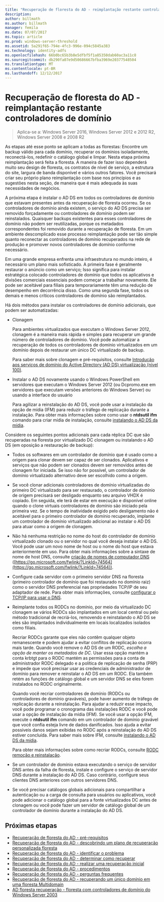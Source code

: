 ```yaml
---
title: "Recuperação de floresta do AD - reimplantação restante controladores de domínio"
description: 
author: billmath
ms.author: billmath
manager: femila
ms.date: 07/07/2017
ms.topic: article
ms.prod: windows-server-threshold
ms.assetid: 5a291f65-794e-4fc3-996e-094c5845a383
ms.technology: identity-adfs
ms.openlocfilehash: 66b0bc65b3b8e5dfbf5f1a85350dab60ac3a11c8
ms.sourcegitcommit: db290fa07e9d50686667bfba3969e20377548504
ms.translationtype: MT
ms.contentlocale: pt-BR
ms.lasthandoff: 12/12/2017
---
```

# <a name="ad-forest-recovery---redeploy-remaining-dcs"></a>Recuperação de floresta do AD - reimplantação restante controladores de domínio

>Aplica-se a: Windows Server 2016, Windows Server 2012 e 2012 R2, Windows Server 2008 e 2008 R2

 As etapas até esse ponto se aplicam a todas as florestas: Encontre um backup válido para cada domínio, recuperar os domínios isoladamente, reconectá-los, redefinir o catálogo global e limpar. Nesta etapa próxima reimplantação será feita a floresta. A maneira de fazer isso dependerá muito seu design de floresta, os contratos de nível de serviço, a estrutura do site, largura de banda disponível e vários outros fatores. Você precisará criar seu próprio plano reimplantação com base nos princípios e as sugestões nesta seção, de maneira que é mais adequada às suas necessidades de negócios.  
  
 A próxima etapa é instalar o AD DS em todos os controladores de domínio que estavam presentes antes da recuperação de floresta ocorreu. Se os controladores de domínio ainda existem, o serviço do AD DS precisa ser removido forçadamente ou controladores de domínio podem ser reinstalados. Quaisquer backups existentes para esses controladores de domínio não podem ser reutilizadas, porque os metadados correspondentes foi removido durante a recuperação de floresta. Em um ambiente descomplicado esse processo reimplantação pode ser tão simple quanto reconectar as controladores de domínio recuperados na rede de produção e promover novos controladores de domínio conforme necessário.  
  
 Em uma grande empresa enfrenta uma infraestrutura no mundo inteiro, é necessário um plano mais sofisticado. A primeira fase é geralmente restaurar o anúncio como um serviço; Isso significa para instalar estratégica colocado controladores de domínio que todos os aplicativos e divisões comerciais essenciais podem começar a trabalhar novamente. Ele pode ser aceitável para filiais para temporariamente têm uma redução de desempenho em decorrência disso. Como uma segunda fase, todos os demais e menos críticos controladores de domínio são reimplantados.  
  
 Há dois métodos para instalar os controladores de domínio adicionais, que podem ser automatizadas:  
  
-   Clonagem  
  
     Para ambientes virtualizados que executam o Windows Server 2012, clonagem é a maneira mais rápida e simples para recuperar um grande número de controladores de domínio. Você pode automatizar a recuperação de todos os controladores de domínio virtualizados em um domínio depois de restaurar um único DC virtualizado de backup.  
  
     Para saber mais sobre clonagem e pré-requisitos, consulte [Introdução aos serviços de domínio do Active Directory (AD DS) virtualização (nível 100)](https://technet.microsoft.com/library/hh831734.aspx).  
  
-   Instalar o AD DS novamente usando o Windows PowerShell em servidores que executam o Windows Server 2012 (ou Dcpromo.exe em servidores que executam versões anteriores do Windows Server) ou usando a interface do usuário  
  
     Para agilizar a reinstalação do AD DS, você pode usar a instalação da opção de mídia (IFM) para reduzir o tráfego de replicação durante a instalação. Para obter mais informações sobre como usar o **ntdsutil ifm** comando para criar mídia de instalação, consulte [instalando o AD DS da mídia](https://technet.microsoft.com/library/cc770654\(WS.10\).aspx).  
  
 Considere os seguintes pontos adicionais para cada réplica DC que são recuperadas na floresta por virtualizado DC clonagem ou instalando o AD DS (em oposição a restauração de backup):  
  
-   Todos os softwares em um controlador de domínio que é usado como a origem para clonar devem ser capaz de ser clonados. Aplicativos e serviços que não podem ser clonados devem ser removidos antes de clonagem for iniciada. Se isso não for possível, um controlador de domínio virtualizado alternativo deve ser escolhido como a origem.  
  
-   Se você clonar adicionais controladores de domínio virtualizadas do primeiro DC virtualizado para ser restaurado, o controlador de domínio de origem precisará ser desligado enquanto seu arquivo VHDX é copiado. Em seguida, ele terá de estar em execução e disponível online quando o clone virtuais controladores de domínio são iniciado pela primeira vez. Se o tempo de inatividade exigido pelo desligamento não é aceitável para o primeiro controlador de domínio recuperado, implante um controlador de domínio virtualizado adicional ao instalar o AD DS para atuar como a origem de clonagem.  
  
-   Não há nenhuma restrição no nome do host do controlador de domínio virtualizado clonado ou o servidor no qual você deseja instalar o AD DS. Você pode usar um novo nome de host ou o nome do host que estava anteriormente em uso. Para obter mais informações sobre a sintaxe de nome de host DNS, consulte [criação de nomes de computador DNS](https://technet.microsoft.com/library/cc785282.aspx) ([https://go.microsoft.com/fwlink/?LinkId=74564](https://go.microsoft.com/fwlink/?LinkId=74564)).  
  
-   Configure cada servidor com o primeiro servidor DNS na floresta (primeiro controlador de domínio que foi restaurado no domínio raiz) como o servidor DNS preferencial nas propriedades TCP/IP de seu adaptador de rede. Para obter mais informações, consulte [configurar o TCP/IP para usar o DNS](https://technet.microsoft.com/library/cc779282.aspx).  
  
-   Reimplante todos os RODCs no domínio, por meio da virtualizado DC clonagem se vários RODCs são implantados em um local central ou pelo método tradicional de recriá-los, removendo e reinstalando o AD DS se eles são implantados individualmente em locais localizados isolados como filiais.  
  
     Recriar RODCs garante que eles não contêm qualquer objeto remanescente e podem ajudar a evitar conflitos de replicação ocorra mais tarde. Quando você remove o AD DS de um RODC, *escolha a opção de manter os metadados de DC*. Usar essa opção mantém a conta krbtgt para o RODC mantém as permissões para a conta de administrador RODC delegado e a política de replicação de senha (PRP) e impede que você precisar usar as credenciais de administrador de domínio para remover e reinstalar o AD DS em um RODC. Ela também retém as funções de catálogo global e um servidor DNS se eles forem instalados no RODC originalmente.  
  
     Quando você recriar controladores de domínio (RODCs ou controladores de domínio graváveis), pode haver aumento de tráfego de replicação durante a reinstalação. Para ajudar a reduzir esse impacto, você pode programar o cronograma das instalações RODC e você pode usar a opção de instalação da mídia (IFM). Se você usar a opção IFM, execute o **ntdsutil ifm** comando em um controlador de domínio gravável que você confia esteja livre de dados danificados. Isso ajuda a evitar possíveis danos sejam exibidas no RODC após a reinstalação do AD DS estiver concluída. Para saber mais sobre IFM, consulte [instalando o AD DS da mídia](https://technet.microsoft.com/library/cc770654\(WS.10\).aspx).  
  
     Para obter mais informações sobre como recriar RODCs, consulte [RODC remoção e reinstalação](https://technet.microsoft.com/library/cc835490\(WS.10\).aspx).  
  
-   Se um controlador de domínio estava executando o serviço de servidor DNS antes da falha de floresta, instale e configure o serviço de servidor DNS durante a instalação do AD DS. Caso contrário, configure seus clientes DNS anteriores com outros servidores DNS.  
  
-   Se você precisar catálogos globais adicionais para compartilhar a autenticação ou a carga de consulta para usuários ou aplicativos, você pode adicionar o catálogo global para a fonte virtualizados DC antes de clonagem ou você pode fazer um servidor de catálogo global de um controlador de domínio durante a instalação do AD DS.  
  
## <a name="next-steps"></a>Próximas etapas
-   [Recuperação de floresta do AD - pré-requisitos](AD-Forest-Recovery-Prerequisties.md)  
-   [Recuperação de floresta do AD - descobrindo um plano de recuperação personalizada floresta](AD-Forest-Recovery-Devising-a-Plan.md)  
- [Recuperação de floresta do AD - identificar o problema](AD-Forest-Recovery-Identify-the-Problem.md)
-   [Recuperação de floresta do AD - determinar como recuperar](AD-Forest-Recovery-Determine-how-to-Recover.md)
-   [Recuperação de floresta do AD - realizar uma recuperação inicial](AD-Forest-Recovery-Perform-initial-recovery.md)  
-   [Recuperação de floresta do AD - procedimentos](AD-Forest-Recovery-Procedures.md)  
-   [Recuperação de floresta do AD - perguntas frequentes](AD-Forest-Recovery-FAQ.md)  
-   [Recuperação de floresta do AD - recuperando um único domínio em uma floresta Multidomain](AD-Forest-Recovery-Single-Domain-in-Multidomain-Recovery.md)  
-   [AD floresta recuperação - floresta com controladores de domínio do Windows Server 2003](AD-Forest-Recovery-Windows-Server-2003.md)  
